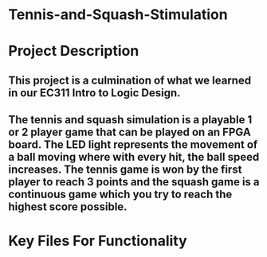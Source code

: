 # Tennis-and-Squash-Stimulation

# Project Description
## This project is a culmination of what we learned in our EC311 Intro to Logic Design.
## The tennis and squash simulation is a playable 1 or 2 player game that can be played on an FPGA board. The LED light represents the movement of a ball moving where with every hit, the ball speed increases. The tennis game is won by the first player to reach 3 points and the squash game is a continuous game which you try to reach the highest score possible.

# Key Files For Functionality


